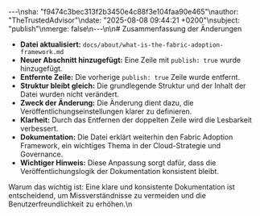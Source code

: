 ---\nsha: "f9474c3bec313f2b3450e4c88f3e104faa90e465"\nauthor: "TheTrustedAdvisor"\ndate: "2025-08-08 09:44:21 +0200"\nsubject: "publish"\nmerge: false\n---\n\n# Zusammenfassung der Änderungen

- **Datei aktualisiert:** `docs/about/what-is-the-fabric-adoption-framework.md`
- **Neuer Abschnitt hinzugefügt:** Eine Zeile mit `publish: true` wurde hinzugefügt.
- **Entfernte Zeile:** Die vorherige `publish: true` Zeile wurde entfernt.
- **Struktur bleibt gleich:** Die grundlegende Struktur und der Inhalt der Datei wurden nicht verändert.
- **Zweck der Änderung:** Die Änderung dient dazu, die Veröffentlichungseinstellungen klarer zu definieren.
- **Klarheit:** Durch das Entfernen der doppelten Zeile wird die Lesbarkeit verbessert.
- **Dokumentation:** Die Datei erklärt weiterhin den Fabric Adoption Framework, ein wichtiges Thema in der Cloud-Strategie und Governance.
- **Wichtiger Hinweis:** Diese Anpassung sorgt dafür, dass die Veröffentlichungslogik der Dokumentation konsistent bleibt.

Warum das wichtig ist: Eine klare und konsistente Dokumentation ist entscheidend, um Missverständnisse zu vermeiden und die Benutzerfreundlichkeit zu erhöhen.\n